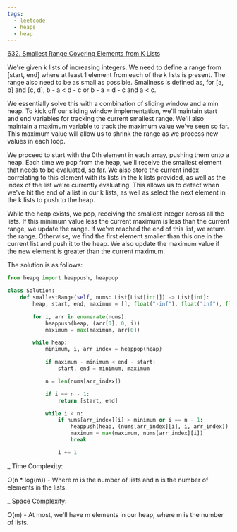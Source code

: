 ```yaml
---
tags:
  - leetcode
  - heaps
  - heap
---
```


<a href="https://leetcode.com/problems/smallest-range-covering-elements-from-k-lists/">
632. Smallest Range Covering Elements from K Lists</a>

We're given k lists of increasing integers. We need to define a range from
[start, end] where at least 1 element from each of the k lists is present. The range
also need to be as small as possible. Smallness is defined as, for [a, b] and
[c, d], b - a < d - c or b - a = d - c and a < c.

We essentially solve this with a combination of sliding window and a min heap.
To kick off our sliding window implementation, we'll maintain start and end
variables for tracking the current smallest range. We'll also maintain a maximum
variable to track the maximum value we've seen so far. This maximum value will
allow us to shrink the range as we process new values in each loop.

We proceed to start with the 0th element in each array, pushing them onto a
heap. Each time we pop from the heap, we'll receive the smallest element that
needs to be evaluated, so far. We also store the current index correlating to
this element with its lists in the k lists provided, as well as the index of the
list we're currently evaluating. This allows us to detect when we've hit the end
of a list in our k lists, as well as select the next element in the k lists to
push to the heap.

While the heap exists, we pop, receiving the smallest integer across all the
lists. If this minimum value less the current maximum is less than the current
range, we update the range. If we've reached the end of this list, we return the
range. Otherwise, we find the first element smaller than this one in the current
list and push it to the heap. We also update the maximum value if the new
element is greater than the current maximum.

The solution is as follows:

```python
from heapq import heappush, heappop

class Solution:
    def smallestRange(self, nums: List[List[int]]) -> List[int]:
        heap, start, end, maximum = [], float("-inf"), float("inf"), float("-inf")

        for i, arr in enumerate(nums):
            heappush(heap, (arr[0], 0, i))
            maximum = max(maximum, arr[0])

        while heap:
            minimum, i, arr_index = heappop(heap)

            if maximum - minimum < end - start:
                start, end = minimum, maximum

            n = len(nums[arr_index])

            if i == n - 1:
                return [start, end]

            while i < n:
                if nums[arr_index][i] > minimum or i == n - 1:
                    heappush(heap, (nums[arr_index][i], i, arr_index))
                    maximum = max(maximum, nums[arr_index][i])
                    break

                i += 1
```

\_ Time Complexity:

O(n \* log(m)) - Where m is the number of lists and n is the number of elements
in the lists.

\_ Space Complexity:

O(m) - At most, we'll have m elements in our heap, where m is the number of
lists.
